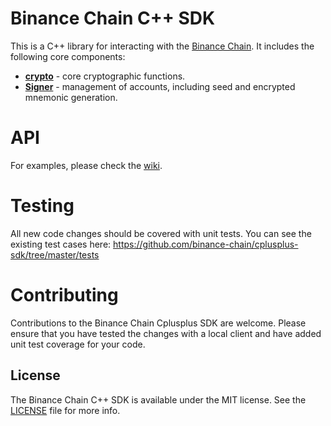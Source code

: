 # Binance Chain C++ SDK

This is a C++ library for interacting with the [Binance Chain](https://docs.bnbchain.org/docs/beaconchain/develop/api-reference/dex-api/paths). It includes the following core components:

* **[crypto](https://github.com/bnb-chain/cplusplus-sdk/tree/master/src/crypto)** - core cryptographic functions.
* **[Signer](https://github.com/bnb-chain/cplusplus-sdk/blob/master/src/Signer.cpp)** - management of accounts, including seed and encrypted mnemonic generation.

# API

For examples, please check the [wiki](https://github.com/bnb-chain/cplusplus-sdk/wiki).

# Testing

All new code changes should be covered with unit tests. You can see the existing test cases here: https://github.com/binance-chain/cplusplus-sdk/tree/master/tests 


# Contributing

Contributions to the Binance Chain Cplusplus SDK are welcome. Please ensure that you have tested the changes with a local client and have added unit test coverage for your code.

## License

The Binance Chain C++ SDK is available under the MIT license. See the [LICENSE](LICENSE) file for more info.
